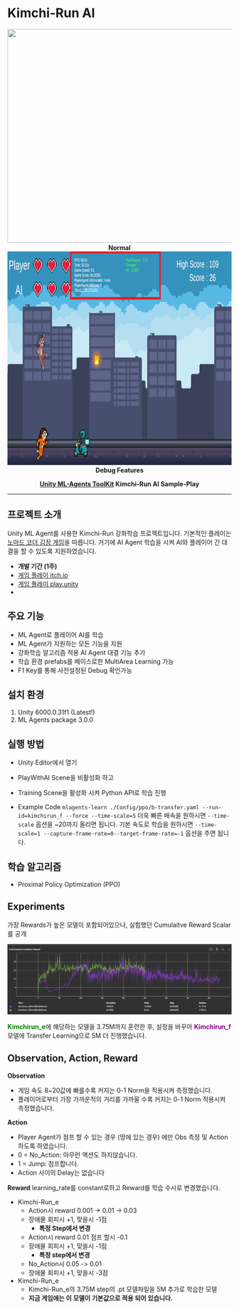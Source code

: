# Kimchi-Run AI


<img src="/static/Kimchi-run-normal.gif" width="820" height="480">
<div align="center"><b>Normal</b></div>

<img src="/static/Kimchi-run-debug.png" width="820" height="480">
<div align="center"><b>Debug Features</b></div>
<div align="center">

**[Unity ML-Agents ToolKit](https://unity-technologies.github.io/ml-agents/) Kimchi-Run AI Sample-Play**

</div>

---

## 프로젝트 소개
Unity ML Agent를 사용한 Kimchi-Run 강화학습 프로젝트입니다. 기본적인 플레이는 [노마드 코더 김장 게임](https://www.youtube.com/watch?v=A58_FWqiekI)을 따릅니다. 거기에 AI Agent 학습을 시켜 AI와 플레이어 간 대결을 할 수 있도록 지원하였습니다.  

- **개발 기간 (1주)**
- [게임 플레이 itch.io](https://jalpha99.itch.io/kimchi-run-vs-ai)
- [게임 플레이 play.unity](https://play.unity.com/en/games/c90589a3-652f-4cf4-9d12-e7523a2f21da/kimchi-run-copy)
- 
## 주요 기능
- ML Agent로 플레이어 AI를 학습
- ML Agent가 지원하는 모든 기능을 지원
- 강화학습 알고리즘 적용 AI Agent 대결 기능 추가
- 학습 환경 prefabs를 베이스로한 MultiArea Learning 가능
- F1 Key를 통해 사전설정된 Debug 확인가능

## 설치 환경
1. Unity 6000.0.31f1 (Latest!)
2. ML Agents package 3.0.0 

## 실행 방법
- Unity Editor에서 열기
- PlayWithAI Scene을 비활성화 하고
- Training Scene을 활성화 시켜 Python API로 학습 진행

- Example Code
`mlagents-learn ./Config/ppo/b-transfer.yaml --run-id=kimchirun_f --force --time-scale=5`
더욱 빠른 배속을 원하시면 `--time-scale` 옵션을 ~20까지 올리면 됩니다.
기본 속도로 학습을 원하시면 `--time-scale=1 --capture-frame-rate=0--target-frame-rate=-1` 옵션을 주면 됩니다.

## 학습 알고리즘
- Proximal Policy Optimization (PPO)

## Experiments

가장 Rewards가 높은 모델이 포함되어있으나, 실험했던 Cumulaitve Reward Scalar를 공개

<img src="/static/cum_reward.png">


<b style="color:green">Kimchirun_e</b>에 해당하는 모델을 3.75M까지 훈련한 후, 설정을 바꾸어 <b style="color:purple">Kimchirun_f</b> 모델에 Transfer Learning으로 5M 더 진행했습니다.

## Observation, Action, Reward


**Observation**
- 게임 속도 8~20값에 빠를수록 커지는 0-1 Norm을 적용시켜 측정했습니다. 
- 플레이어로부터 가장 가까운적의 거리를 가까울 수록 커지는 0-1 Norm 적용시켜 측정했습니다.

**Action**
- Player Agent가 점프 할 수 있는 경우 (땅에 있는 경우) 에만 Obs 측정 및 Action 하도록 하였습니다.
- 0 = No_Action: 아무런 액션도 하지않습니다.
- 1 = Jump: 점프합니다.
- Action 사이의 Delay는 없습니다

**Reward**
learning_rate를 constant로하고 Reward를 학습 수시로 변경했습니다.

- Kimchi-Run_e
  - Action시 reward 0.001 -> 0.01 -> 0.03
  - 장애물 회피시 +1, 맞을시 -1점
    - **특정 Step에서 변경**
  - Action시 reward 0.01 점프 할시 -0.1 
  - 장애물 회피시 +1, 맞을시 -1점
    - **특정 step에서 변경**
  - No_Action시 0.05 -> 0.01
  - 장애물 회피시 +1, 맞을시 -3점
- Kimchi-Run_e
  - Kimchi-Run_e의 3.75M step의 .pt 모델파일을 5M 추가로 학습한 모델
  - **지금 게임에는 이 모델이 기본값으로 적용 되어 있습니다.**
  



